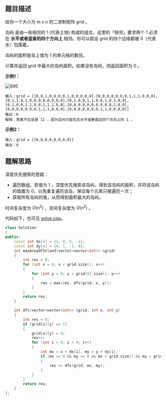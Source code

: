 ## 题目描述

给你一个大小为 m x n 的二进制矩阵 grid 。

岛屿 是由一些相邻的 1 (代表土地) 构成的组合，这里的「相邻」要求两个 1 必须在 **水平或者竖直的四个方向上** 相邻。你可以假设 grid 的四个边缘都被 0（代表水）包围着。

岛屿的面积是岛上值为 1 的单元格的数目。

计算并返回 grid 中最大的岛屿面积。如果没有岛屿，则返回面积为 0 。

**示例1：**

![695](https://assets.leetcode.com/uploads/2021/05/01/maxarea1-grid.jpg)
```
输入：grid = [[0,0,1,0,0,0,0,1,0,0,0,0,0],[0,0,0,0,0,0,0,1,1,1,0,0,0],[0,1,1,0,1,0,0,0,0,0,0,0,0],[0,1,0,0,1,1,0,0,1,0,1,0,0],[0,1,0,0,1,1,0,0,1,1,1,0,0],[0,0,0,0,0,0,0,0,0,0,1,0,0],[0,0,0,0,0,0,0,1,1,1,0,0,0],[0,0,0,0,0,0,0,1,1,0,0,0,0]]
输出：6
解释：答案不应该是 11 ，因为岛屿只能包含水平或垂直这四个方向上的 1 。
```

**示例2：**

```
输入：grid = [[0,0,0,0,0,0,0,0]]
输出：0
```

## 题解思路

深度优先搜索的思路：

* 遍历数组，若值为 1 ，深度优先搜索该岛屿，得到该岛屿的面积，并将该岛屿的值置为 0，以免重复遍历该岛，保证每个元素只被遍历一次；
* 获取所有岛屿的值，从而得到面积最大的岛屿。

时间复杂度为 $O(n^2)$ ，空间复杂度为 $O(n^2)$ 。

代码如下，也可见 [solve.cpp](./solve.cpp)。

```c++
class Solution
{
public:
    const int dx[4] = {1, 0, 0, -1};
    const int dy[4] = {0, 1, -1, 0};
    int maxAreaOfIsland(vector<vector<int>> &grid)
    {
        int res = 0;
        for (int x = 0; x < grid.size(); x++)
        {
            for (int y = 0; y < grid[0].size(); y++)
            {
                res = max(res, dfs(grid, x, y));
            }
        }
        return res;
    }

    int dfs(vector<vector<int>> &grid, int x, int y)
    {
        int res = 0;
        if (grid[x][y] == 1)
        {
            grid[x][y] = 0;
            res++;
            for (int i = 0; i < 4; i++)
            {
                int mx = x + dx[i], my = y + dy[i];
                if (mx >= 0 && my >= 0 && mx < grid.size() && my < grid[0].size())
                {
                    res += dfs(grid, mx, my);
                }
            }
        }
        return res;
    }
};

```
